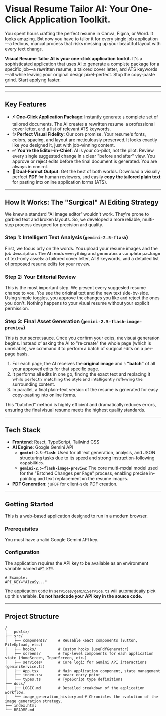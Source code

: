 # Visual Resume Tailor AI: Your One-Click Application Toolkit.

You spent hours crafting the perfect resume in Canva, Figma, or Word. It looks amazing. But now you have to tailor it for every single job application—a tedious, manual process that risks messing up your beautiful layout with every text change.

**Visual Resume Tailor AI is your one-click application toolkit.** It's a sophisticated application that uses AI to generate a complete package for a specific job—a rewritten resume, a tailored cover letter, and ATS keywords—all while leaving your original design pixel-perfect. Stop the copy-paste grind. Start applying faster.

---
<!-- TODO: Add an animated GIF here showing a side-by-side of an original resume and the final, tailored version with text changes highlighted. -->
---

## Key Features

-   **⚡ One-Click Application Package**: Instantly generate a complete set of tailored documents. The AI creates a rewritten resume, a professional cover letter, and a list of relevant ATS keywords.
-   **✨ Perfect Visual Fidelity**: Our core promise. Your resume's fonts, colors, spacing, and layout are meticulously preserved. It looks exactly like you designed it, just with job-winning content.
-   **✅ You're the Editor-in-Chief**: AI is your co-pilot, not the pilot. Review every single suggested change in a clear "before and after" view. You approve or reject edits before the final document is generated. You are always in control.
-   **🚀 Dual-Format Output**: Get the best of both worlds. Download a visually perfect **PDF** for human reviewers, and easily **copy the tailored plain text** for pasting into online application forms (ATS).

---

## How It Works: The "Surgical" AI Editing Strategy

We knew a standard "AI image editor" wouldn't work. They're prone to garbled text and broken layouts. So, we developed a more reliable, multi-step process designed for precision and quality.

### Step 1: Intelligent Text Analysis (`gemini-2.5-flash`)

First, we focus only on the words. You upload your resume images and the job description. The AI reads everything and generates a complete package of text-only assets: a tailored cover letter, ATS keywords, and a detailed list of proposed resume edits for your review.

### Step 2: Your Editorial Review

This is the most important step. We present every suggested resume change to you. You see the original text and the new text side-by-side. Using simple toggles, you approve the changes you like and reject the ones you don't. Nothing happens to your visual resume without your explicit permission.

### Step 3: Final Asset Generation (`gemini-2.5-flash-image-preview`)

This is our secret sauce. Once you confirm your edits, the visual generation begins. Instead of asking the AI to "re-create" the whole page (which is unreliable), we command it to perform a batch of surgical edits on a per-page basis.

1.  For each page, the AI receives the **original image** and a **"batch"** of all your approved edits for that specific page.
2.  It performs all edits in one go, finding the exact text and replacing it while perfectly matching the style and intelligently reflowing the surrounding content.
3.  In parallel, a final plain-text version of the resume is generated for easy copy-pasting into online forms.

This "batched" method is highly efficient and dramatically reduces errors, ensuring the final visual resume meets the highest quality standards.

---

## Tech Stack

-   **Frontend**: React, TypeScript, Tailwind CSS
-   **AI Engine**: Google Gemini API
    -   **`gemini-2.5-flash`**: Used for all text generation, analysis, and JSON structuring tasks due to its speed and strong instruction-following capabilities.
    -   **`gemini-2.5-flash-image-preview`**: The core multi-modal model used for the "Batched Changes per Page" process, enabling precise in-painting and text replacement on the resume images.
-   **PDF Generation**: `jsPDF` for client-side PDF creation.

---

## Getting Started

This is a web-based application designed to run in a modern browser.

### Prerequisites

You must have a valid Google Gemini API key.

### Configuration

The application requires the API key to be available as an environment variable named `API_KEY`.

```
# Example:
API_KEY="AIzaSy..."
```

The application code in `services/geminiService.ts` will automatically pick up this variable. **Do not hardcode your API key in the source code.**

---

## Project Structure

```
/
├── public/
├── src/
│   ├── components/     # Reusable React components (Button, FileUpload, etc.)
│   ├── hooks/          # Custom hooks (usePdfGenerator)
│   ├── screens/        # Top-level components for each application state (HomeScreen, InputScreen, etc.)
│   ├── services/       # Core logic for Gemini API interactions (geminiService.ts)
│   ├── App.tsx         # Main application component, state management
│   ├── index.tsx       # React entry point
│   └── types.ts        # TypeScript type definitions
├── docs/
│   ├── LOGIC.md        # Detailed breakdown of the application workflow.
│   └── image_generation_history.md # Chronicles the evolution of the image generation strategy.
├── index.html
└── README.md
```